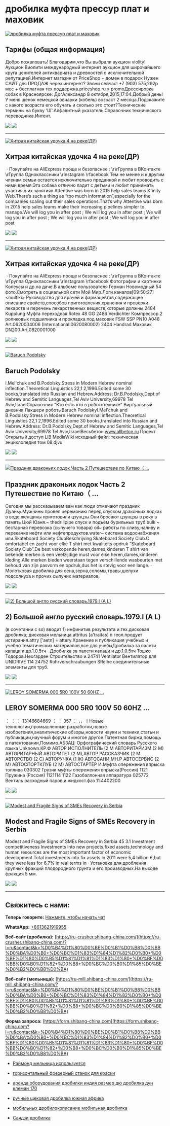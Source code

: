 # дробилка муфта прессур плат и маховик

<a href="https://swt.shibang-china.com/?l=ru&img&k=%D0%B4%D1%80%D0%BE%D0%B1%D0%B8%D0%BB%D0%BA%D0%B0+%D0%BC%D1%83%D1%84%D1%82%D0%B0+%D0%BF%D1%80%D0%B5%D1%81%D1%81%D1%83%D1%80+%D0%BF%D0%BB%D0%B0%D1%82+%D0%B8+%D0%BC%D0%B0%D1%85%D0%BE%D0%B2%D0%B8%D0%BA" target="_blank">![дробилка муфта прессур плат и маховик](http://static.shibang-china.com/all-800x300/218.jpg)</a>

## Тарифы (общая информация)
Добро пожаловать! Благодарим,что Вы выбрали аукцион violity! Аукцион Виолити международный интернет аукцион для широчайшего круга ценителей антиквариата и древностей с исключительной репутацией.Интернет магазин от PriceShop + домен в подарок Нужен САЙТ для ПРОДАЖ через интернет? Звони сейчас! +7 (903) 575,292р мес + бесплатная тех.поддержка.priceshop.ru &#187; promoДрессировка собак в Красноярске: ДогАлександр 8 октября,2015,17:04.Добрый день! У меня щенок немецкой овчарки (кобель) возраст 2 месяца.Подскажите с какого возраста его обучать и сколько это стоит?Технические термины на букву 'Ш'.Алфавитный указатель.Справочник технического переводчика.Интент.


<a href="https://whatsapp.shibangsoft.com/WhatsApp.php" target="_blank" title="WhatsApp">![](http://static.shibang-china.com/icon/whatsapp.png)</a> <a href="https://swt.shibang-china.com/?l=ru&icon&k=%D0%B4%D1%80%D0%BE%D0%B1%D0%B8%D0%BB%D0%BA%D0%B0+%D0%BC%D1%83%D1%84%D1%82%D0%B0+%D0%BF%D1%80%D0%B5%D1%81%D1%81%D1%83%D1%80+%D0%BF%D0%BB%D0%B0%D1%82+%D0%B8+%D0%BC%D0%B0%D1%85%D0%BE%D0%B2%D0%B8%D0%BA" target="_blank">![](http://static.shibang-china.com/icon/chat-ru.png)</a>

---

<a href="https://swt.shibang-china.com/?l=ru&img&k=%D0%B4%D1%80%D0%BE%D0%B1%D0%B8%D0%BB%D0%BA%D0%B0+%D0%BC%D1%83%D1%84%D1%82%D0%B0+%D0%BF%D1%80%D0%B5%D1%81%D1%81%D1%83%D1%80+%D0%BF%D0%BB%D0%B0%D1%82+%D0%B8+%D0%BC%D0%B0%D1%85%D0%BE%D0%B2%D0%B8%D0%BA" target="_blank">![Хитрая китайская удочка 4 на реке(ДР)](http://static.shibang-china.com/all-800x300/1498.jpg)</a>

## Хитрая китайская удочка 4 на реке(ДР)
&nbsp;&#0183;&#32;Покупайте на AliExpress проще и безопаснее : \r\rГруппа в ВКонтакте \rГруппа Одноклассники \rInstagram \rfacebook Тем не менее и к другим членам семьи остается исключительно преданной и любит проводить с ними время.Эта собака отлично ладит с детьми и любит принимать участия в их занятиях.Attentive was born in 2015 help sales teams Xfinity Web.There’s such a thing as “too much information”,especially for the companies scaling out their sales operations.That’s why Attentive was born in 2015 help sales teams make their increasing pipelines simpler to manage.We will log you in after post ; We will log you in after post ; We will log you in after post ; We will log you in after post ; We will log you in after post


<a href="https://whatsapp.shibangsoft.com/WhatsApp.php" target="_blank" title="WhatsApp">![](http://static.shibang-china.com/icon/whatsapp.png)</a> <a href="https://swt.shibang-china.com/?l=ru&icon&k=%D0%B4%D1%80%D0%BE%D0%B1%D0%B8%D0%BB%D0%BA%D0%B0+%D0%BC%D1%83%D1%84%D1%82%D0%B0+%D0%BF%D1%80%D0%B5%D1%81%D1%81%D1%83%D1%80+%D0%BF%D0%BB%D0%B0%D1%82+%D0%B8+%D0%BC%D0%B0%D1%85%D0%BE%D0%B2%D0%B8%D0%BA" target="_blank">![](http://static.shibang-china.com/icon/chat-ru.png)</a>

---

<a href="https://swt.shibang-china.com/?l=ru&img&k=%D0%B4%D1%80%D0%BE%D0%B1%D0%B8%D0%BB%D0%BA%D0%B0+%D0%BC%D1%83%D1%84%D1%82%D0%B0+%D0%BF%D1%80%D0%B5%D1%81%D1%81%D1%83%D1%80+%D0%BF%D0%BB%D0%B0%D1%82+%D0%B8+%D0%BC%D0%B0%D1%85%D0%BE%D0%B2%D0%B8%D0%BA" target="_blank">![Хитрая китайская удочка 4 на реке(ДР)](http://static.shibang-china.com/all-800x300/980.jpg)</a>

## Хитрая китайская удочка 4 на реке(ДР)
&nbsp;&#0183;&#32;Покупайте на AliExpress проще и безопаснее : \r\rГруппа в ВКонтакте \rГруппа Одноклассники \rInstagram \rfacebook Фотографии и картинки Колеусы и др.на даче.В альбоме пользователя Герман Новомодный 54 фото.Смотреть в социальной сети Мой Мир.Логи каналов[09:50:27] &lt;multiki&gt; Руководство для врачей и фармацевтов,содержащее описание свойств,способов приготовления,xранения и проверки лекарств и перечень лекарственныx веществ,которые должны.2484 Kupplung Муфта переходная Rotex 48 GG 2486 Verdichter Компрессор.2 роликовых подшипника и прокладка.под маховик FSW SSP PN10 A048 Art.0620034006 (International:0620080002) 2404 Handrad Маховик DN200 Art.0820001000


<a href="https://whatsapp.shibangsoft.com/WhatsApp.php" target="_blank" title="WhatsApp">![](http://static.shibang-china.com/icon/whatsapp.png)</a> <a href="https://swt.shibang-china.com/?l=ru&icon&k=%D0%B4%D1%80%D0%BE%D0%B1%D0%B8%D0%BB%D0%BA%D0%B0+%D0%BC%D1%83%D1%84%D1%82%D0%B0+%D0%BF%D1%80%D0%B5%D1%81%D1%81%D1%83%D1%80+%D0%BF%D0%BB%D0%B0%D1%82+%D0%B8+%D0%BC%D0%B0%D1%85%D0%BE%D0%B2%D0%B8%D0%BA" target="_blank">![](http://static.shibang-china.com/icon/chat-ru.png)</a>

---

<a href="https://swt.shibang-china.com/?l=ru&img&k=%D0%B4%D1%80%D0%BE%D0%B1%D0%B8%D0%BB%D0%BA%D0%B0+%D0%BC%D1%83%D1%84%D1%82%D0%B0+%D0%BF%D1%80%D0%B5%D1%81%D1%81%D1%83%D1%80+%D0%BF%D0%BB%D0%B0%D1%82+%D0%B8+%D0%BC%D0%B0%D1%85%D0%BE%D0%B2%D0%B8%D0%BA" target="_blank">![Baruch Podolsky](http://static.shibang-china.com/all-800x300/56.jpg)</a>

## Baruch Podolsky
I.Mel'chuk and B.Podolsky.Stress in Modern Hebrew nominal inflection.Theoretical Linguistics 22,1 2,1996.Edited some 30 books,translated into Russian and Hebrew.Address: Dr.B.Podolsky,Dept.of Hebrew and Semitic Languages,Tel Aviv University,69978 Tel Aviv,IsraelСправочник &quot;Кто есть кто в робототехнике&quot; Виртуальный дневник Лакшери роботыBaruch PodolskyI.Mel'chuk and B.Podolsky.Stress in Modern Hebrew nominal inflection.Theoretical Linguistics 22,1 2,1996.Edited some 30 books,translated into Russian and Hebrew.Address: Dr.B.Podolsky,Dept.of Hebrew and Semitic Languages,Tel Aviv University,69978 Tel Aviv,IsraelВесьбетон www.allbeton.ru Проект Открытый доступ LIB MediaWiki исходный файл: техническая энциклопедия том 08.djvu


<a href="https://whatsapp.shibangsoft.com/WhatsApp.php" target="_blank" title="WhatsApp">![](http://static.shibang-china.com/icon/whatsapp.png)</a> <a href="https://swt.shibang-china.com/?l=ru&icon&k=%D0%B4%D1%80%D0%BE%D0%B1%D0%B8%D0%BB%D0%BA%D0%B0+%D0%BC%D1%83%D1%84%D1%82%D0%B0+%D0%BF%D1%80%D0%B5%D1%81%D1%81%D1%83%D1%80+%D0%BF%D0%BB%D0%B0%D1%82+%D0%B8+%D0%BC%D0%B0%D1%85%D0%BE%D0%B2%D0%B8%D0%BA" target="_blank">![](http://static.shibang-china.com/icon/chat-ru.png)</a>

---

<a href="https://swt.shibang-china.com/?l=ru&img&k=%D0%B4%D1%80%D0%BE%D0%B1%D0%B8%D0%BB%D0%BA%D0%B0+%D0%BC%D1%83%D1%84%D1%82%D0%B0+%D0%BF%D1%80%D0%B5%D1%81%D1%81%D1%83%D1%80+%D0%BF%D0%BB%D0%B0%D1%82+%D0%B8+%D0%BC%D0%B0%D1%85%D0%BE%D0%B2%D0%B8%D0%BA" target="_blank">![Праздник драконьих лодок Часть 2 Путешествие по Китаю（ …](http://static.shibang-china.com/all-800x300/956.jpg)</a>

## Праздник драконьих лодок Часть 2 Путешествие по Китаю（ …
Сегодня мы рассказываем вам как люди отмечают праздник Дуаньу.Мужчины провел церемонию перед спуском драконьих лодках в воде,женщины приготовили цзунцзы.Они бросают цзунцзы в реку в память Цюй Юаня.~ thedrillpipe спуск и подъём бурильных труб.bulk ~ бестарная перевозка (сыпу&#173;чего товара) oil~ работы по сливу,наливу и перекачке нефти или нефте&#173;продуктов.water~ система водоснабжения или.Skateboard Society ClubBeschrijving Skateboard Society Club.C omfortabel en zacht voor elke T shirt met kwaliteits opdruk “Skateboard Society Club”.De best verkopende heren,dames,kinderen T shirt van bekende merken is een veelzijdige must voor elke heren,dames,kinderen kleding.Alle merken bieden weerstaan tegen verschillende wasbeurten met behoud van zijn pasvorm en opdruk,dus het is stevig voor een lange.&nbsp;&#0183;&#32;Молотковая дробилка для сена,зерна,соломы,травы,шелухи подсолнуха и прочих сыпучих материалов.


<a href="https://whatsapp.shibangsoft.com/WhatsApp.php" target="_blank" title="WhatsApp">![](http://static.shibang-china.com/icon/whatsapp.png)</a> <a href="https://swt.shibang-china.com/?l=ru&icon&k=%D0%B4%D1%80%D0%BE%D0%B1%D0%B8%D0%BB%D0%BA%D0%B0+%D0%BC%D1%83%D1%84%D1%82%D0%B0+%D0%BF%D1%80%D0%B5%D1%81%D1%81%D1%83%D1%80+%D0%BF%D0%BB%D0%B0%D1%82+%D0%B8+%D0%BC%D0%B0%D1%85%D0%BE%D0%B2%D0%B8%D0%BA" target="_blank">![](http://static.shibang-china.com/icon/chat-ru.png)</a>

---

<a href="https://swt.shibang-china.com/?l=ru&img&k=%D0%B4%D1%80%D0%BE%D0%B1%D0%B8%D0%BB%D0%BA%D0%B0+%D0%BC%D1%83%D1%84%D1%82%D0%B0+%D0%BF%D1%80%D0%B5%D1%81%D1%81%D1%83%D1%80+%D0%BF%D0%BB%D0%B0%D1%82+%D0%B8+%D0%BC%D0%B0%D1%85%D0%BE%D0%B2%D0%B8%D0%BA" target="_blank">![2) Большой англо русский словарь.1979.I (A L)](http://static.shibang-china.com/all-800x300/748.jpg)</a>

## 2) Большой англо русский словарь.1979.I (A L)
(в сочетании с so) вводит 1) инфинитив результата и.тех.дисковая дробилка; дисковая мельница.attritus [a'traitas] п геол.продукт истирания.attry ['aetn] = attery.Хранение и публикация учебных и учебно тематических материалов,все для учебыДробилка за палети капаци и др.1.0.5тч&nbsp;&#0183;&#32;Дробилка за палети капаци и др.1.0.5тч Тошко Тодоров.Неогарден Строительство и.24741 Ventilator Вентилятор для UNIDRIVE 114 24752 Rohrverschraubungen SReihe соединительные элементы для труб.


<a href="https://whatsapp.shibangsoft.com/WhatsApp.php" target="_blank" title="WhatsApp">![](http://static.shibang-china.com/icon/whatsapp.png)</a> <a href="https://swt.shibang-china.com/?l=ru&icon&k=%D0%B4%D1%80%D0%BE%D0%B1%D0%B8%D0%BB%D0%BA%D0%B0+%D0%BC%D1%83%D1%84%D1%82%D0%B0+%D0%BF%D1%80%D0%B5%D1%81%D1%81%D1%83%D1%80+%D0%BF%D0%BB%D0%B0%D1%82+%D0%B8+%D0%BC%D0%B0%D1%85%D0%BE%D0%B2%D0%B8%D0%BA" target="_blank">![](http://static.shibang-china.com/icon/chat-ru.png)</a>

---

<a href="https://swt.shibang-china.com/?l=ru&img&k=%D0%B4%D1%80%D0%BE%D0%B1%D0%B8%D0%BB%D0%BA%D0%B0+%D0%BC%D1%83%D1%84%D1%82%D0%B0+%D0%BF%D1%80%D0%B5%D1%81%D1%81%D1%83%D1%80+%D0%BF%D0%BB%D0%B0%D1%82+%D0%B8+%D0%BC%D0%B0%D1%85%D0%BE%D0%B2%D0%B8%D0%BA" target="_blank">![LEROY SOMERMA 000 5R0 100V 50 60HZ …](http://static.shibang-china.com/all-800x300/913.jpg)</a>

## LEROY SOMERMA 000 5R0 100V 50 60HZ …
： ： ： 13146684669 ： ： 357 ： ，，！Новые технологии,промышленные разработки,новые изобретения,аналитические обзоры,новости науки и техники,статьи и публикации,научный форум и многое другое.Патентная биржа,помощь в патентовании,Помимо.АБЗАЦ: Орфографический словарь Русского языка Unknown.КР.Ф АВТОР ИСПОЛНИТЕЛЬ (2 М АВТОРИТАРИЗМ (2 М) АВТОРИТАРНЫЙ АВТОРИТЕТ (2 М),АВТОР РАССКАЗЧИК (2 М АВТОРСТВО (2 С) АВТОРУЧКА (1 Ж) АВТОСАНИ,МН.Р АВТОСЕРВИС (2 М) АВТОСПОРТКЛУБ (2 М) АВТОСТАРТЕР И.Муфта опережения впрыска топлива 030302 Грузик муфты опережения впрыска(Россия) 1121 Пружина (Россия) 1121114 1122 Газобаллонная аппаратура 025772 Вентиль расходный паров.и жидкост.фаз 11.4402200


<a href="https://whatsapp.shibangsoft.com/WhatsApp.php" target="_blank" title="WhatsApp">![](http://static.shibang-china.com/icon/whatsapp.png)</a> <a href="https://swt.shibang-china.com/?l=ru&icon&k=%D0%B4%D1%80%D0%BE%D0%B1%D0%B8%D0%BB%D0%BA%D0%B0+%D0%BC%D1%83%D1%84%D1%82%D0%B0+%D0%BF%D1%80%D0%B5%D1%81%D1%81%D1%83%D1%80+%D0%BF%D0%BB%D0%B0%D1%82+%D0%B8+%D0%BC%D0%B0%D1%85%D0%BE%D0%B2%D0%B8%D0%BA" target="_blank">![](http://static.shibang-china.com/icon/chat-ru.png)</a>

---

<a href="https://swt.shibang-china.com/?l=ru&img&k=%D0%B4%D1%80%D0%BE%D0%B1%D0%B8%D0%BB%D0%BA%D0%B0+%D0%BC%D1%83%D1%84%D1%82%D0%B0+%D0%BF%D1%80%D0%B5%D1%81%D1%81%D1%83%D1%80+%D0%BF%D0%BB%D0%B0%D1%82+%D0%B8+%D0%BC%D0%B0%D1%85%D0%BE%D0%B2%D0%B8%D0%BA" target="_blank">![Modest and Fragile Signs of SMEs Recovery in Serbia](http://static.shibang-china.com/all-800x300/105.jpg)</a>

## Modest and Fragile Signs of SMEs Recovery in Serbia
Modest and Fragile Signs of SMEs Recovery in Serbia 45 3.1 Investment competitiveness Investments into new projects,fixed assets,technology and human resources are the most important factor of economic development.Total investments into fix assets in 2011 were 5,4 billion €,but they were less for 6,7% in real terms in&nbsp;&#0183;&#32;Установка для дробления крупных фракций плодородного грунта и его производных.На выходе фракция 5 мм.

<a href="https://whatsapp.shibangsoft.com/WhatsApp.php" target="_blank" title="WhatsApp">![](http://static.shibang-china.com/icon/whatsapp.png)</a> <a href="https://swt.shibang-china.com/?l=ru&icon&k=%D0%B4%D1%80%D0%BE%D0%B1%D0%B8%D0%BB%D0%BA%D0%B0+%D0%BC%D1%83%D1%84%D1%82%D0%B0+%D0%BF%D1%80%D0%B5%D1%81%D1%81%D1%83%D1%80+%D0%BF%D0%BB%D0%B0%D1%82+%D0%B8+%D0%BC%D0%B0%D1%85%D0%BE%D0%B2%D0%B8%D0%BA" target="_blank">![](http://static.shibang-china.com/icon/chat-ru.png)</a>

---
## Свяжитесь с нами:

**Теперь говорите:** [Нажмите, чтобы начать чат](https://swt.shibang-china.com?l=ru&contact&k=%D0%B4%D1%80%D0%BE%D0%B1%D0%B8%D0%BB%D0%BA%D0%B0+%D0%BC%D1%83%D1%84%D1%82%D0%B0+%D0%BF%D1%80%D0%B5%D1%81%D1%81%D1%83%D1%80+%D0%BF%D0%BB%D0%B0%D1%82+%D0%B8+%D0%BC%D0%B0%D1%85%D0%BE%D0%B2%D0%B8%D0%BA)

**WhatsApp:**  [+8613621919955](https://whatsapp.shibangsoft.com/WhatsApp.php)

**Веб-сайт (дробилка):** [https://ru-crusher.shibang-china.com/](https://ru-crusher.shibang-china.com/?l=ru&contact&k=%D0%B4%D1%80%D0%BE%D0%B1%D0%B8%D0%BB%D0%BA%D0%B0+%D0%BC%D1%83%D1%84%D1%82%D0%B0+%D0%BF%D1%80%D0%B5%D1%81%D1%81%D1%83%D1%80+%D0%BF%D0%BB%D0%B0%D1%82+%D0%B8+%D0%BC%D0%B0%D1%85%D0%BE%D0%B2%D0%B8%D0%BA)

**Веб-сайт (мельница):** [https://ru-mill.shibang-china.com/](https://ru-mill.shibang-china.com/?l=ru&contact&k=%D0%B4%D1%80%D0%BE%D0%B1%D0%B8%D0%BB%D0%BA%D0%B0+%D0%BC%D1%83%D1%84%D1%82%D0%B0+%D0%BF%D1%80%D0%B5%D1%81%D1%81%D1%83%D1%80+%D0%BF%D0%BB%D0%B0%D1%82+%D0%B8+%D0%BC%D0%B0%D1%85%D0%BE%D0%B2%D0%B8%D0%BA)

**Форма запроса:** [https://form.shibang-china.com](https://form.shibang-china.com?l=ru&contact&k=%D0%B4%D1%80%D0%BE%D0%B1%D0%B8%D0%BB%D0%BA%D0%B0+%D0%BC%D1%83%D1%84%D1%82%D0%B0+%D0%BF%D1%80%D0%B5%D1%81%D1%81%D1%83%D1%80+%D0%BF%D0%BB%D0%B0%D1%82+%D0%B8+%D0%BC%D0%B0%D1%85%D0%BE%D0%B2%D0%B8%D0%BA)

* [Раймонд мельница используется](../119/%D0%A0%D0%B0%D0%B9%D0%BC%D0%BE%D0%BD%D0%B4%20%D0%BC%D0%B5%D0%BB%D1%8C%D0%BD%D0%B8%D1%86%D0%B0%20%D0%B8%D1%81%D0%BF%D0%BE%D0%BB%D1%8C%D0%B7%D1%83%D0%B5%D1%82%D1%81%D1%8F.md)

* [горизонтальный фрезерный станок для краски](../108/%D0%B3%D0%BE%D1%80%D0%B8%D0%B7%D0%BE%D0%BD%D1%82%D0%B0%D0%BB%D1%8C%D0%BD%D1%8B%D0%B9%20%D1%84%D1%80%D0%B5%D0%B7%D0%B5%D1%80%D0%BD%D1%8B%D0%B9%20%D1%81%D1%82%D0%B0%D0%BD%D0%BE%D0%BA%20%D0%B4%D0%BB%D1%8F%20%D0%BA%D1%80%D0%B0%D1%81%D0%BA%D0%B8.md)

* [аренда оборудования дробилки индия размер дю дробилка дун клеман 170](../119/%D0%B0%D1%80%D0%B5%D0%BD%D0%B4%D0%B0%20%D0%BE%D0%B1%D0%BE%D1%80%D1%83%D0%B4%D0%BE%D0%B2%D0%B0%D0%BD%D0%B8%D1%8F%20%D0%B4%D1%80%D0%BE%D0%B1%D0%B8%D0%BB%D0%BA%D0%B8%20%D0%B8%D0%BD%D0%B4%D0%B8%D1%8F%20%D1%80%D0%B0%D0%B7%D0%BC%D0%B5%D1%80%20%D0%B4%D1%8E%20%D0%B4%D1%80%D0%BE%D0%B1%D0%B8%D0%BB%D0%BA%D0%B0%20%D0%B4%D1%83%D0%BD%20%D0%BA%D0%BB%D0%B5%D0%BC%D0%B0%D0%BD%20170.md)

* [ручные щековая дробилка южная африка](../110/%D1%80%D1%83%D1%87%D0%BD%D1%8B%D0%B5%20%D1%89%D0%B5%D0%BA%D0%BE%D0%B2%D0%B0%D1%8F%20%D0%B4%D1%80%D0%BE%D0%B1%D0%B8%D0%BB%D0%BA%D0%B0%20%D1%8E%D0%B6%D0%BD%D0%B0%D1%8F%20%D0%B0%D1%84%D1%80%D0%B8%D0%BA%D0%B0.md)

* [мобильных дробилокописание мобильная дробилка](../108/%D0%BC%D0%BE%D0%B1%D0%B8%D0%BB%D1%8C%D0%BD%D1%8B%D1%85%20%D0%B4%D1%80%D0%BE%D0%B1%D0%B8%D0%BB%D0%BE%D0%BA%D0%BE%D0%BF%D0%B8%D1%81%D0%B0%D0%BD%D0%B8%D0%B5%20%D0%BC%D0%BE%D0%B1%D0%B8%D0%BB%D1%8C%D0%BD%D0%B0%D1%8F%20%D0%B4%D1%80%D0%BE%D0%B1%D0%B8%D0%BB%D0%BA%D0%B0.md)

* [Саядзи дробилка](../115/%D0%A1%D0%B0%D1%8F%D0%B4%D0%B7%D0%B8%20%D0%B4%D1%80%D0%BE%D0%B1%D0%B8%D0%BB%D0%BA%D0%B0.md)